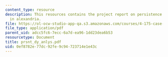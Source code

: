```yaml
---
content_type: resource
description: This resources contains the project report on persistence of civic structure
  in alexandria.
file: https://ol-ocw-studio-app-qa.s3.amazonaws.com/courses/4-175-case-studies-in-city-form-fall-2005/0ef8782e77dc92fe9c94723714e1e43c_prsnt_dy_anlys.pdf
file_type: application/pdf
parent_uid: adcc5fc6-7ecc-6a7d-ea96-1dd23dea6b53
resourcetype: Document
title: prsnt_dy_anlys.pdf
uid: 0ef8782e-77dc-92fe-9c94-723714e1e43c
---
```

